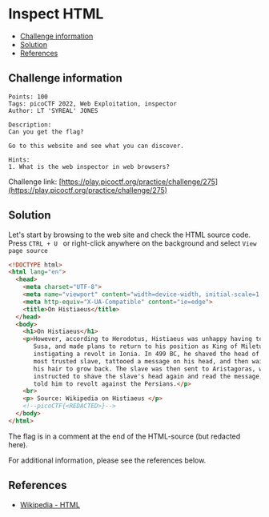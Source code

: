 # Inspect HTML

- [Challenge information](#challenge-information)
- [Solution](#solution)
- [References](#references)

## Challenge information
```
Points: 100
Tags: picoCTF 2022, Web Exploitation, inspector
Author: LT 'SYREAL' JONES
 
Description:
Can you get the flag?

Go to this website and see what you can discover.
 
Hints:
1. What is the web inspector in web browsers?
```
Challenge link: [https://play.picoctf.org/practice/challenge/275](https://play.picoctf.org/practice/challenge/275)

## Solution

Let's start by browsing to the web site and check the HTML source code.  
Press `CTRL + U ` or right-click anywhere on the background and select `View page source`
```html
<!DOCTYPE html>
<html lang="en">
  <head>
    <meta charset="UTF-8">
    <meta name="viewport" content="width=device-width, initial-scale=1.0">
    <meta http-equiv="X-UA-Compatible" content="ie=edge">
    <title>On Histiaeus</title>
  </head>
  <body>
    <h1>On Histiaeus</h1>
    <p>However, according to Herodotus, Histiaeus was unhappy having to stay in
       Susa, and made plans to return to his position as King of Miletus by 
       instigating a revolt in Ionia. In 499 BC, he shaved the head of his 
       most trusted slave, tattooed a message on his head, and then waited for 
       his hair to grow back. The slave was then sent to Aristagoras, who was 
       instructed to shave the slave's head again and read the message, which 
       told him to revolt against the Persians.</p>
    <br>
    <p> Source: Wikipedia on Histiaeus </p>
	<!--picoCTF{<REDACTED>}-->
  </body>
</html>
```

The flag is in a comment at the end of the HTML-source (but redacted here).

For additional information, please see the references below.

## References

- [Wikipedia - HTML](https://en.wikipedia.org/wiki/HTML)

